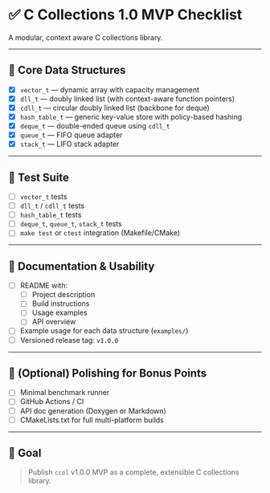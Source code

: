 # ✅ C Collections 1.0 MVP Checklist

A modular, context aware C collections library.

---

## 🔹 Core Data Structures

- [x] `vector_t` — dynamic array with capacity management
- [x] `dll_t` — doubly linked list (with context-aware function pointers)
- [x] `cdll_t` — circular doubly linked list (backbone for deque)
- [x] `hash_table_t` — generic key-value store with policy-based hashing
- [x] `deque_t` — double-ended queue using `cdll_t`
- [x] `queue_t` — FIFO queue adapter
- [x] `stack_t` — LIFO stack adapter

---

## 🔹 Test Suite

- [ ] `vector_t` tests
- [ ] `dll_t` / `cdll_t` tests
- [ ] `hash_table_t` tests
- [ ] `deque_t`, `queue_t`, `stack_t` tests
- [ ] `make test` or `ctest` integration (Makefile/CMake)

---

## 🔹 Documentation & Usability

- [ ] README with:
    - [ ] Project description
    - [ ] Build instructions
    - [ ] Usage examples
    - [ ] API overview
- [ ] Example usage for each data structure (`examples/`)
- [ ] Versioned release tag: `v1.0.0`

---

## 🔹 (Optional) Polishing for Bonus Points

- [ ] Minimal benchmark runner
- [ ] GitHub Actions / CI
- [ ] API doc generation (Doxygen or Markdown)
- [ ] CMakeLists.txt for full multi-platform builds

---

## 🎯 Goal

> Publish `ccol` v1.0.0 MVP as a complete, extensible C collections library.

